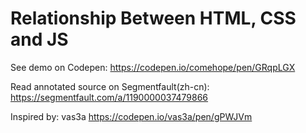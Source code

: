 # Relationship Between HTML, CSS and JS

See demo on Codepen: https://codepen.io/comehope/pen/GRqpLGX

Read annotated source on Segmentfault(zh-cn): https://segmentfault.com/a/1190000037479866

Inspired by: vas3a https://codepen.io/vas3a/pen/gPWJVm
